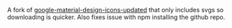 A fork of [google-material-design-icons-updated](https://github.com/cyberalien/google-material-design-icons-updated) that only includes svgs so downloading is quicker. Also fixes issue with npm installing the github repo.
